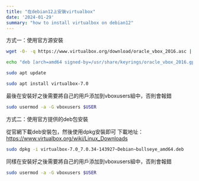 ```yaml
---
title: "在debian12上安裝virtualbox"
date: '2024-01-29'
summary: "how to install virtualbox on debian12"
---
```


方式一：使用官方源安裝

```bash
wget -O- -q https://www.virtualbox.org/download/oracle_vbox_2016.asc | sudo gpg --dearmour -o /usr/share/keyrings/oracle_vbox_2016.gpg

echo "deb [arch=amd64 signed-by=/usr/share/keyrings/oracle_vbox_2016.gpg] http://download.virtualbox.org/virtualbox/debian bullseye contrib" | sudo tee /etc/apt/sources.list.d/virtualbox.list

sudo apt update

sudo apt install virtualbox-7.0
```

最後在安裝好之後需要將自己的用戶添加到vboxusers組中，否則會報錯

```bash
sudo usermod -a -G vboxusers $USER
```

方式二：使用官方提供的deb包安裝

從官網下載deb安裝包，然後使用dpkg安裝即可
下載地址：https://www.virtualbox.org/wiki/Linux_Downloads

```bash
sudo dpkg -i virtualbox-7.0_7.0.34-143927~Debian~bullseye_amd64.deb
```

同樣在安裝好之後需要將自己的用戶添加到vboxusers組中，否則會報錯

```bash
sudo usermod -a -G vboxusers $USER
```
